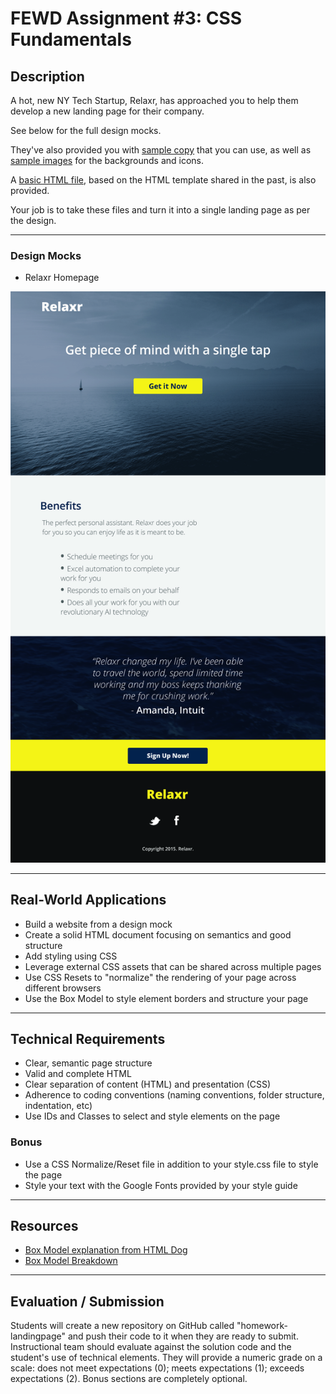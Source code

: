 # FEWD Assignment #3: CSS Fundamentals

## Description

A hot, new NY Tech Startup, Relaxr, has approached you to help them develop a new landing page for their company.

See below for the full design mocks.

They've also provided you with [sample copy](starter_code/sample_copy.txt) that you can use, as well as [sample images](starter_code/images) for the backgrounds and icons.

A [basic HTML file](starter_code/index.html), based on the HTML template shared in the past, is also provided.

Your job is to take these files and turn it into a single landing page as per the design.

---

### Design Mocks

* Relaxr Homepage

![Relaxr Homepage](design_mocks/relaxr_landing.jpg)

---

## Real-World Applications

- Build a website from a design mock
- Create a solid HTML document focusing on semantics and good structure
- Add styling using CSS
- Leverage external CSS assets that can be shared across multiple pages
- Use CSS Resets to "normalize" the rendering of your page across different browsers
- Use the Box Model to style element borders and structure your page

---

## Technical Requirements

- Clear, semantic page structure
- Valid and complete HTML
- Clear separation of content (HTML) and presentation (CSS)
- Adherence to coding conventions (naming conventions, folder structure, indentation, etc)
- Use IDs and Classes to select and style elements on the page

### Bonus

- Use a CSS Normalize/Reset file in addition to your style.css file to style the page
- Style your text with the Google Fonts provided by your style guide

---

## Resources

- [Box Model explanation from HTML Dog](http://www.htmldog.com/guides/css/beginner/margins/)
- [Box Model Breakdown](http://learn.shayhowe.com/html-css/opening-the-box-model/)

---

## Evaluation / Submission

Students will create a new repository on GitHub called "homework-landingpage" and push their code to it when they are ready to submit. Instructional team should evaluate against the solution code and the student's use of technical elements. They will provide a numeric grade on a scale: does not meet expectations (0); meets expectations (1); exceeds expectations (2). Bonus sections are completely optional.